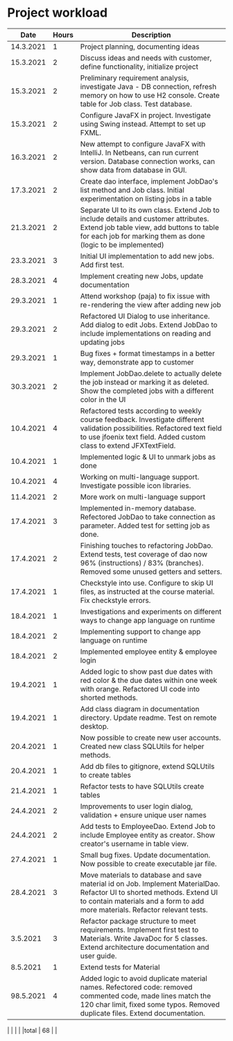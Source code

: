 # Project workload

|Date |Hours   |Description   |
|---|---|---|
|14.3.2021 | 1  |Project planning, documenting ideas   |
|15.3.2021   | 2  |Discuss ideas and needs with customer, define functionality, initialize project   |
|15.3.2021   | 2  |Preliminary requirement analysis, investigate Java - DB connection, refresh memory on how to use H2 console. Create table for Job class. Test database. |
|15.3.2021   | 2  |Configure JavaFX in project. Investigate using Swing instead. Attempt to set up FXML. |
|16.3.2021   | 2  |New attempt to configure JavaFX with IntelliJ. In Netbeans, can run current version. Database connection works, can show data from database in GUI.   |
|17.3.2021   | 2  |Create dao interface, implement JobDao's list method and Job class. Initial experimentation on listing jobs in a table  |
|21.3.2021   | 2  |Separate UI to its own class. Extend Job to include details and customer attributes. Extend job table view, add buttons to table for each job for marking them as done (logic to be implemented) |
|23.3.2021   | 3  |Initial UI implementation to add new jobs. Add first test.  |
|28.3.2021   | 4  |Implement creating new Jobs, update documentation  |
|29.3.2021   | 1  |Attend workshop (paja) to fix issue with re-rendering the view after adding new job  |
|29.3.2021   | 2  |Refactored UI Dialog to use inheritance. Add dialog to edit Jobs. Extend JobDao to include implementations on reading and updating jobs  |
|29.3.2021   | 1  |Bug fixes + format timestamps in a better way, demonstrate app to customer |
|30.3.2021   | 2  | Implement JobDao.delete to actually delete the job instead or marking it as deleted. Show the completed jobs with a different color in the UI |
|10.4.2021   | 4  | Refactored tests according to weekly course feedback. Investigate different validation possibilities. Refactored text field to use jfoenix text field. Added custom class to extend JFXTextField. |
|10.4.2021   | 1  | Implemented logic & UI to unmark jobs as done |
|10.4.2021   | 4  | Working on multi-language support. Investigate possible icon libraries. |
|11.4.2021   | 2  | More work on multi-language support |
|17.4.2021   | 3  | Implemented in-memory database. Refectored JobDao to take connection as parameter. Added test for setting job as done. |
|17.4.2021   | 2  | Finishing touches to refactoring JobDao. Extend tests, test coverage of dao now 96% (instructions) / 83% (branches). Removed some unused getters and setters. |
|17.4.2021   | 1  | Checkstyle into use. Configure to skip UI files, as instructed at the course material. Fix checkstyle errors. |
|18.4.2021   | 1  | Investigations and experiments on different ways to change app language on runtime |
|18.4.2021   | 2  | Implementing support to change app language on runtime |
|18.4.2021   | 2  | Implemented employee entity & employee login |
|19.4.2021   | 1  | Added logic to show past due dates with red color & the due dates within one week with orange. Refactored UI code into shorted methods. |
|19.4.2021   | 1  | Add class diagram in documentation directory. Update readme. Test on remote desktop. |
|20.4.2021   | 1  | Now possible to create new user accounts. Created new class SQLUtils for helper methods. |
|20.4.2021   | 1  | Add db files to gitignore, extend SQLUtils to create tables |
|21.4.2021   | 1  | Refactor tests to have SQLUtils create tables |
|24.4.2021   | 2  | Improvements to user login dialog, validation + ensure unique user names |
|24.4.2021   | 2  | Add tests to EmployeeDao. Extend Job to include Employee entity as creator. Show creator's username in table view. |
|27.4.2021   | 1  | Small bug fixes. Update documentation. Now possible to create executable jar file. |
|28.4.2021   | 3  | Move materials to database and save material id on Job. Implement MaterialDao. Refactor UI to shorted methods. Extend UI to contain materials and a form to add more materials. Refactor relevant tests.|
|3.5.2021   | 3  | Refactor package structure to meet requirements. Implement first test to Materials. Write JavaDoc for 5 classes. Extend architecture documentation and user guide. |
|8.5.2021   | 1  | Extend tests for Material |
|98.5.2021   | 4  | Added logic to avoid duplicate material names. Refectored code: removed commented code, made lines match the 120 char limit, fixed some typos. Removed duplicate files. Extend documentation. |

|   |   |   |
|total   | 68   |   |